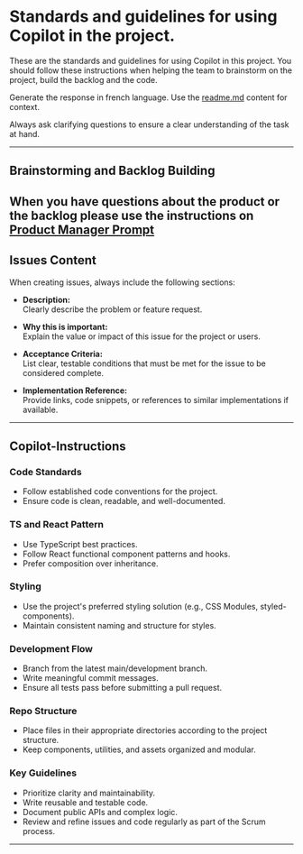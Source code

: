 # Standards and guidelines for using Copilot in the project.

These are the standards and guidelines for using Copilot in this project. 
You should follow these instructions when helping the team to brainstorm on the project, build the backlog and the code.

Generate the response in french language. Use the [readme.md](README.md) content for context.

Always ask clarifying questions to ensure a clear understanding of the task at hand.

---

## Brainstorming and Backlog Building

When you have questions about the product or the backlog please use the instructions on [Product Manager Prompt](.github/prompts/product-manager-assistant-prompt.md)
---

## Issues Content

When creating issues, always include the following sections:

- **Description:**  
  Clearly describe the problem or feature request.

- **Why this is important:**  
  Explain the value or impact of this issue for the project or users.

- **Acceptance Criteria:**  
  List clear, testable conditions that must be met for the issue to be considered complete.

- **Implementation Reference:**  
  Provide links, code snippets, or references to similar implementations if available.

---

## Copilot-Instructions

### Code Standards
- Follow established code conventions for the project.
- Ensure code is clean, readable, and well-documented.

### TS and React Pattern
- Use TypeScript best practices.
- Follow React functional component patterns and hooks.
- Prefer composition over inheritance.

### Styling
- Use the project's preferred styling solution (e.g., CSS Modules, styled-components).
- Maintain consistent naming and structure for styles.

### Development Flow
- Branch from the latest main/development branch.
- Write meaningful commit messages.
- Ensure all tests pass before submitting a pull request.

### Repo Structure
- Place files in their appropriate directories according to the project structure.
- Keep components, utilities, and assets organized and modular.

### Key Guidelines
- Prioritize clarity and maintainability.
- Write reusable and testable code.
- Document public APIs and complex logic.
- Review and refine issues and code regularly as part of the Scrum process.

---
